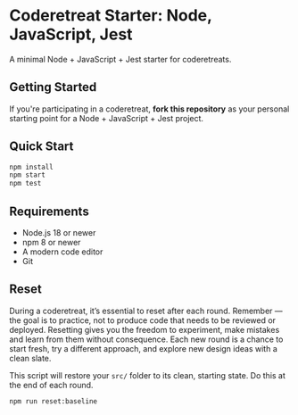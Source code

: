 # Coderetreat Starter: Node, JavaScript, Jest

A minimal Node + JavaScript + Jest starter for coderetreats.

## Getting Started

If you're participating in a coderetreat, **fork this repository** as your personal starting point for a Node + JavaScript + Jest project.

## Quick Start

```bash
npm install
npm start
npm test
```

## Requirements

- Node.js 18 or newer
- npm 8 or newer
- A modern code editor
- Git

## Reset

During a coderetreat, it’s essential to reset after each round. Remember — the goal is to practice, not to produce code that needs to be reviewed or deployed. Resetting gives you the freedom to experiment, make mistakes and learn from them without consequence. Each new round is a chance to start fresh, try a different approach, and explore new design ideas with a clean slate.

This script will restore your `src/` folder to its clean, starting state. Do this at the end of each round.

```bash
npm run reset:baseline
```

<!-- include: docs/learn-more.md levelOffset=1 -->

<!-- include: docs/license.md levelOffset=1 -->